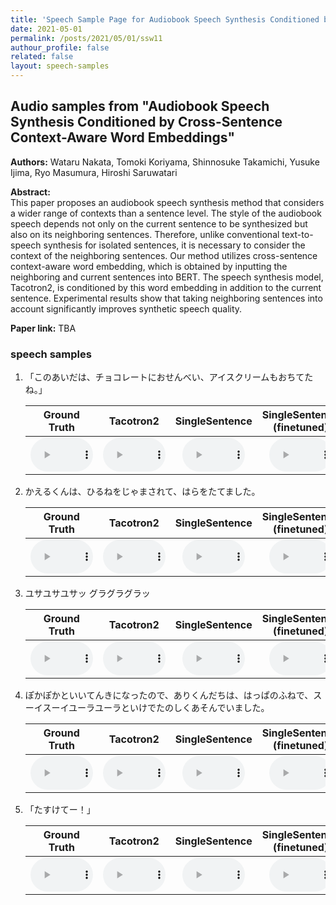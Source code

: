 ```yaml
---
title: 'Speech Sample Page for Audiobook Speech Synthesis Conditioned by Cross-Sentence Context-Aware Word Embeddings'
date: 2021-05-01
permalink: /posts/2021/05/01/ssw11
authour_profile: false
related: false
layout: speech-samples
---
```




## Audio samples from "Audiobook Speech Synthesis Conditioned by Cross-Sentence Context-Aware Word Embeddings"

**Authors:** Wataru Nakata, Tomoki Koriyama, Shinnosuke Takamichi, Yusuke Ijima, Ryo Masumura, Hiroshi Saruwatari 

**Abstract:** <br>
This paper proposes an audiobook speech synthesis method that considers a wider range of contexts than a sentence level. The style of the audiobook speech depends not only on the current sentence to be synthesized but also on its neighboring sentences. Therefore, unlike conventional text-to-speech synthesis for isolated sentences, it is necessary to consider the context of the neighboring sentences. Our method utilizes cross-sentence context-aware word embedding, which is obtained by inputting the neighboring and current sentences into BERT. The speech synthesis model, Tacotron2, is conditioned by this word embedding in addition to the current sentence. Experimental results show that taking neighboring sentences into account significantly improves synthetic speech quality.

**Paper link:** TBA
### speech samples
1. 「このあいだは、チョコレートにおせんべい、アイスクリームもおちてたね。」<br>

    | Ground Truth | Tacotron2 | SingleSentence | SingleSentence (finetuned) |  MultiSentences | MultiSentences (finetuned)|
    |:---:|:---:|:---:|:---:|:---:|:---:|
    | <audio style="width: 100px;" src='/files/SSW11/gpe/ground_truth/22_05khz_test2.wav' controls preload></audio> | <audio style="width: 100px;" src='/files/SSW11/gpe/audiobook_pretrained/test2.wav' controls preload></audio> | <audio style="width: 100px;" src='/files/SSW11/gpe/one_sentence_audiobook/test2.wav' controls preload></audio> | <audio style="width: 100px;" src='/files/SSW11/gpe/one_sentence_audiobook_bert/test2.wav' controls preload></audio> |<audio style="width: 100px;" src='/files/SSW11/gpe/without_de_audiobook/test2.wav' controls preload></audio> | <audio style="width: 100px;" src='/files/SSW11/gpe/without_de_audiobook_bert/test2.wav' controls preload></audio> |
2. かえるくんは、ひるねをじゃまされて、はらをたてました。<br>

    | Ground Truth | Tacotron2 | SingleSentence | SingleSentence (finetuned) |  MultiSentences | MultiSentences (finetuned)|
    |:---:|:---:|:---:|:---:|:---:|:---:|
    | <audio style="width: 100px;" src='/files/SSW11/gpe/ground_truth/22_05khz_test8.wav' controls preload></audio> | <audio style="width: 100px;" src='/files/SSW11/gpe/audiobook_pretrained/test8.wav' controls preload></audio> | <audio style="width: 100px;" src='/files/SSW11/gpe/one_sentence_audiobook/test8.wav' controls preload></audio> | <audio style="width: 100px;" src='/files/SSW11/gpe/one_sentence_audiobook_bert/test8.wav' controls preload></audio> |<audio style="width: 100px;" src='/files/SSW11/gpe/without_de_audiobook/test8.wav' controls preload></audio> | <audio style="width: 100px;" src='/files/SSW11/gpe/without_de_audiobook_bert/test8.wav' controls preload></audio> |

1. ユサユサユサッ グラグラグラッ<br>

    | Ground Truth | Tacotron2 | SingleSentence | SingleSentence (finetuned) |  MultiSentences | MultiSentences (finetuned)|
    |:---:|:---:|:---:|:---:|:---:|:---:|
    | <audio style="width: 100px;" src='/files/SSW11/gpe/ground_truth/22_05khz_test18.wav' controls preload></audio> | <audio style="width: 100px;" src='/files/SSW11/gpe/audiobook_pretrained/test18.wav' controls preload></audio> | <audio style="width: 100px;" src='/files/SSW11/gpe/one_sentence_audiobook/test18.wav' controls preload></audio> | <audio style="width: 100px;" src='/files/SSW11/gpe/one_sentence_audiobook_bert/test18.wav' controls preload></audio> |<audio style="width: 100px;" src='/files/SSW11/gpe/without_de_audiobook/test18.wav' controls preload></audio> | <audio style="width: 100px;" src='/files/SSW11/gpe/without_de_audiobook_bert/test18.wav' controls preload></audio> |
1. ぽかぽかといいてんきになったので、ありくんだちは、はっぱのふねで、スーイスーイユーラユーラといけでたのしくあそんでいました。<br>

    | Ground Truth | Tacotron2 | SingleSentence | SingleSentence (finetuned) |  MultiSentences | MultiSentences (finetuned)|
    |:---:|:---:|:---:|:---:|:---:|:---:|
    | <audio style="width: 100px;" src='/files/SSW11/gpe/ground_truth/22_05khz_test28.wav' controls preload></audio> | <audio style="width: 100px;" src='/files/SSW11/gpe/audiobook_pretrained/test28.wav' controls preload></audio> | <audio style="width: 100px;" src='/files/SSW11/gpe/one_sentence_audiobook/test28.wav' controls preload></audio> | <audio style="width: 100px;" src='/files/SSW11/gpe/one_sentence_audiobook_bert/test28.wav' controls preload></audio> |<audio style="width: 100px;" src='/files/SSW11/gpe/without_de_audiobook/test28.wav' controls preload></audio> | <audio style="width: 100px;" src='/files/SSW11/gpe/without_de_audiobook_bert/test28.wav' controls preload></audio> |

1. 「たすけてー！」<br>

    | Ground Truth | Tacotron2 | SingleSentence | SingleSentence (finetuned) |  MultiSentences | MultiSentences (finetuned)|
    |:---:|:---:|:---:|:---:|:---:|:---:|
    | <audio style="width: 100px;" src='/files/SSW11/gpe/ground_truth/22_05khz_test38.wav' controls preload></audio> | <audio style="width: 100px;" src='/files/SSW11/gpe/audiobook_pretrained/test38.wav' controls preload></audio> | <audio style="width: 100px;" src='/files/SSW11/gpe/one_sentence_audiobook/test38.wav' controls preload></audio> | <audio style="width: 100px;" src='/files/SSW11/gpe/one_sentence_audiobook_bert/test38.wav' controls preload></audio> |<audio style="width: 100px;" src='/files/SSW11/gpe/without_de_audiobook/test38.wav' controls preload></audio> | <audio style="width: 100px;" src='/files/SSW11/gpe/without_de_audiobook_bert/test38.wav' controls preload></audio> |
